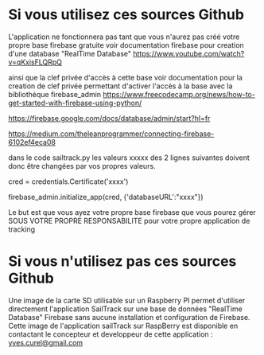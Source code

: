# Si vous utilisez ces sources Github

L'application ne fonctionnera pas tant que vous n'aurez pas créé votre propre base firebase gratuite 
voir documentation firebase pour creation d'une database "RealTime Database"
https://www.youtube.com/watch?v=qKxisFLQRpQ

ainsi que la clef privée d'accès à cette base 
voir documentation pour la creation de clef privée permettant d'activer l'accès à la base avec la bibliothèque firebase_admin
https://www.freecodecamp.org/news/how-to-get-started-with-firebase-using-python/

https://firebase.google.com/docs/database/admin/start?hl=fr

https://medium.com/theleanprogrammer/connecting-firebase-6102ef4eca08


dans le code sailtrack.py les valeurs xxxxx des 2 lignes suivantes doivent donc être changées par vos propres valeurs.

cred = credentials.Certificate('xxxx')

firebase_admin.initialize_app(cred, {'databaseURL':"xxxx"})

Le but est que vous ayez votre propre base firebase que vous pourez gérer SOUS VOTRE PROPRE RESPONSABILITE pour votre propre application de tracking

# Si vous n'utilisez pas ces sources Github

Une image de la carte SD utilisable sur un Raspberry PI permet d'utiliser directement l'application SailTrack sur une base de données "RealTime Database" Firebase sans aucune installation et configuration de Firebase. Cette image de l'application sailTrack sur RaspBerry est disponible en contactant le concepteur et developpeur de cette application : yves.curel@gmail.com
